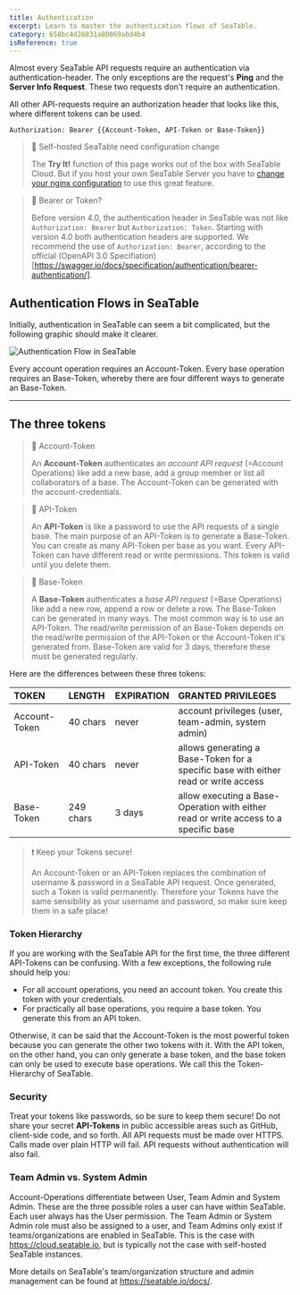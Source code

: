 ```yaml
---
title: Authentication
excerpt: Learn to master the authentication flows of SeaTable.
category: 658bc4d26831a80069abd4b4
isReference: true
---
```


<style>
.markdown-body {
	--markdown-title-marginTop: 2em;
}
</style>

Almost every SeaTable API requests require an authentication via authentication-header. The only exceptions are the request's **Ping** and the **Server Info Request**. These two requests don't require an authentication.

All other API-requests require an authorization header that looks like this, where different tokens can be used.

`Authorization: Bearer {{Account-Token, API-Token or Base-Token}}`

> 🚧 Self-hosted SeaTable need configuration change
>
> The **Try It!** function of this page works out of the box with SeaTable Cloud. But if you host your own SeaTable Server you have to [change your nginx configuration](/reference/requirement-self-hosted) to use this great feature.

> 📘 Bearer or Token?
>
> Before version 4.0, the authentication header in SeaTable was not like `Authorization: Bearer` but `Authorization: Token`. Starting with version 4.0 both authentication headers are supported. We recommend the use of `Authorization: Bearer`, according to the official (OpenAPI 3.0 Specifiation)[https://swagger.io/docs/specification/authentication/bearer-authentication/].

## Authentication Flows in SeaTable

Initially, authentication in SeaTable can seem a bit complicated, but the following graphic should make it clearer.

![Authentication Flow in SeaTable](https://seatable.io/wp-content/uploads/2023/03/authentication-flow-in-seatable2.png)

Every account operation requires an Account-Token. Every base operation requires an Base-Token, whereby there are four different ways to generate an Base-Token.

---

## The three tokens

> 📘 Account-Token
>
> An **Account-Token** authenticates an _account API request_ (=Account Operations) like add a new base, add a group member or list all collaborators of a base. The Account-Token can be generated with the account-credentials.

> 📘 API-Token
>
> An **API-Token** is like a password to use the API requests of a single base. The main purpose of an API-Token is to generate a Base-Token.
> You can create as many API-Token per base as you want. Every API-Token can have different read or write permissions. This token is valid until you delete them.

> 📘 Base-Token
>
> A **Base-Token** authenticates a _base API request_ (=Base Operations) like add a new row, append a row or delete a row. The Base-Token can be generated in many ways. The most common way is to use an API-Token.
> The read/write permission of an Base-Token depends on the read/write permission of the API-Token or the Account-Token it's generated from. Base-Token are valid for 3 days, therefore these must be generated regularly.

Here are the differences between these three tokens:

| TOKEN         | LENGTH    | EXPIRATION | GRANTED PRIVILEGES                                                                   |
| :------------ | :-------- | :--------- | :----------------------------------------------------------------------------------- |
| Account-Token | 40 chars  | never      | account privileges (user, team-admin, system admin)                                  |
| API-Token     | 40 chars  | never      | allows generating a Base-Token for a specific base with either read or write access  |
| Base-Token    | 249 chars | 3 days     | allow executing a Base-Operation with either read or write access to a specific base |

> ❗ Keep your Tokens secure!
>
> An Account-Token or an API-Token replaces the combination of username & password in a SeaTable API request. Once generated, such a Token is valid permanently.
> Therefore your Tokens have the same sensibility as your username and password, so make sure keep them in a safe place!

### Token Hierarchy

If you are working with the SeaTable API for the first time, the three different API-Tokens can be confusing. With a few exceptions, the following rule should help you:

- For all account operations, you need an account token. You create this token with your credentials.
- For practically all base operations, you require a base token. You generate this from an API token.

Otherwise, it can be said that the Account-Token is the most powerful token because you can generate the other two tokens with it. With the API token, on the other hand, you can only generate a base token, and the base token can only be used to execute base operations. We call this the Token-Hierarchy of SeaTable.

### Security

Treat your tokens like passwords, so be sure to keep them secure! Do not share your secret **API-Tokens** in public accessible areas such as GitHub, client-side code, and so forth. All API requests must be made over HTTPS. Calls made over plain HTTP will fail. API requests without authentication will also fail.

### Team Admin vs. System Admin

Account-Operations differentiate between User, Team Admin and System Admin. These are the three possible roles a user can have within SeaTable. Each user always has the User permission. The Team Admin or System Admin role must also be assigned to a user, and Team Admins only exist if teams/organizations are enabled in SeaTable. This is the case with <https://cloud.seatable.io>, but is typically not the case with self-hosted SeaTable instances.

More details on SeaTable's team/organization structure and admin management can be found at <https://seatable.io/docs/>.